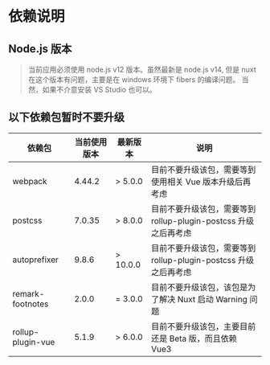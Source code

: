 # 依赖说明

## Node.js 版本

> 当前应用必须使用 node.js v12 版本。虽然最新是 node.js v14, 但是 nuxt 在这个版本有问题，主要是在 windows 环境下 fibers 的编译问题。
> 当然，如果不介意安装 VS Studio 也可以。

## 以下依赖包暂时不要升级

| 依赖包            | 当前使用版本 | 最新版本 | 说明                                                            |
| ----------------- | ------------ | -------- | --------------------------------------------------------------- |
| webpack           | 4.44.2       | > 5.0.0  | 目前不要升级该包，需要等到使用相关 Vue 版本升级后再考虑         |
| postcss           | 7.0.35       | > 8.0.0  | 目前不要升级该包，需要等到 rollup-plugin-postcss 升级之后再考虑 |
| autoprefixer      | 9.8.6        | > 10.0.0 | 目前不要升级该包，需要等到 rollup-plugin-postcss 升级之后再考虑 |
| remark-footnotes  | 2.0.0        | = 3.0.0  | 目前不要升级该包，该包是为了解决 Nuxt 启动 Warning 问题         |
| rollup-plugin-vue | 5.1.9        | > 6.0.0  | 目前不要升级该包，主要目前还是 Beta 版，而且依赖 Vue3           |
